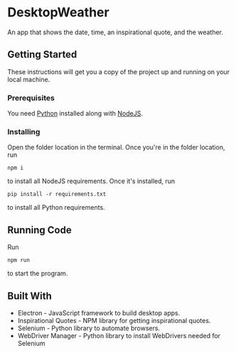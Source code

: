 # DesktopWeather
An app that shows the date, time, an inspirational quote, and the weather.
## Getting Started
These instructions will get you a copy of the project up and running on your local machine.
### Prerequisites
You need [Python](https://www.python.org/) installed along with [NodeJS](https://nodejs.org/).
### Installing
Open the folder location in the terminal. Once you're in the folder location, run 
```shell
npm i
```
to install all NodeJS requirements. Once it's installed, run 
```shell
pip install -r requirements.txt
```
to install all Python requirements.
## Running Code
Run
```shell
npm run
```
to start the program.
## Built With
- Electron - JavaScript framework to build desktop apps.
- Inspirational Quotes - NPM library for getting inspirational quotes.
- Selenium - Python library to automate browsers.
- WebDriver Manager - Python library to install WebDrivers needed for Selenium
